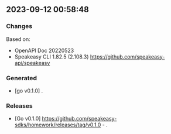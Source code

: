 

## 2023-09-12 00:58:48
### Changes
Based on:
- OpenAPI Doc 20220523 
- Speakeasy CLI 1.82.5 (2.108.3) https://github.com/speakeasy-api/speakeasy
### Generated
- [go v0.1.0] .
### Releases
- [Go v0.1.0] https://github.com/speakeasy-sdks/homework/releases/tag/v0.1.0 - .